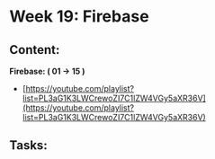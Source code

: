# Week 19: Firebase

## Content:

**Firebase: ( 01 → 15 )**

- [https://youtube.com/playlist?list=PL3aG1K3LWCrewoZI7C1lZW4VGy5aXR36V](https://youtube.com/playlist?list=PL3aG1K3LWCrewoZI7C1lZW4VGy5aXR36V)

## Tasks: